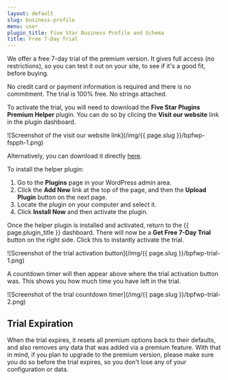 ```yaml
---
layout: default
slug: business-profile
menu: user
plugin_title: Five Star Business Profile and Schema
title: Free 7-Day Trial
---
```

We offer a free 7-day trial of the premium version. It gives full access (no restrictions), so you can test it out on your site, to see if it's a good fit, before buying.

No credit card or payment information is required and there is no commitment. The trial is 100% free. No strings attached.

To activate the trial, you will need to download the **Five Star Plugins Premium Helper** plugin. You can do so by clicing the **Visit our website** link in the plugin dashboard.

![Screenshot of the visit our website link](/img/{{ page.slug }}/bpfwp-fspph-1.png)

Alternatively, you can download it directly [here](https://www.fivestarplugins.com/downloads/fsp-premium-helper.zip).

To install the helper plugin:

1. Go to the **Plugins** page in your WordPress admin area.
2. Click the **Add New** link at the top of the page, and then the **Upload Plugin** button on the next page.
3. Locate the plugin on your computer and select it.
4. Click **Install Now** and then activate the plugin.

Once the helper plugin is installed and activated, return to the {{ page.plugin_title }} dashboard. There will now be a **Get Free 7-Day Trial** button on the right side. Click this to instantly activate the trial.

![Screenshot of the trial activation button](/img/{{ page.slug }}/bpfwp-trial-1.png)

A countdown timer will then appear above where the trial activation button was. This shows you how much time you have left in the trial.

![Screenshot of the trial countdown timer](/img/{{ page.slug }}/bpfwp-trial-2.png)

## Trial Expiration

When the trial expires, it resets all premium options back to their defaults, and also removes any data that was added via a premium feature. With that in mind, if you plan to upgrade to the premium version, please make sure you do so before the trial expires, so you don't lose any of your configuration or data.